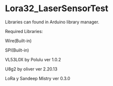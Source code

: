 # Lora32_LaserSensorTest

Libraries can found in Arduino library manager.

Required Libraries:

  Wire(Built-in)
  
  SPI(Built-in)
  
  VL53L0X by Polulu ver 1.0.2
  
  U8g2 by oliver ver 2.20.13
  
  LoRa y Sandeep Mistry ver 0.3.0
  
